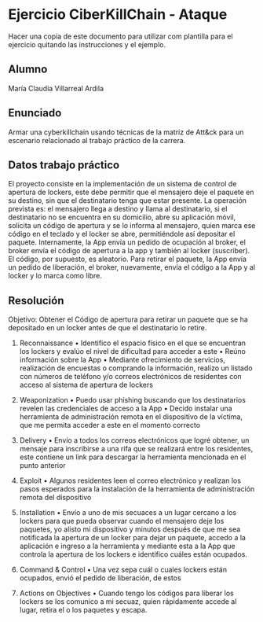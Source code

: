 # Ejercicio CiberKillChain - Ataque

Hacer una copia de este documento para utilizar com plantilla para el ejercicio quitando las instrucciones y el ejemplo.

## Alumno

María Claudia Villarreal Ardila

## Enunciado

Armar una cyberkillchain usando técnicas de la matriz de Att&ck para un escenario relacionado al trabajo práctico de la carrera.



## Datos trabajo práctico

El proyecto consiste en la implementación de un sistema de control de apertura de lockers, este debe permitir que el mensajero deje el paquete en su destino, sin que el destinatario tenga que estar presente.
La operación prevista es: el mensajero llega a destino y llama al destinatario, si el destinatario no se encuentra en su domicilio, abre su aplicación móvil, solicita un código de apertura y se lo informa al mensajero, quien marca ese código en el teclado y el locker se abre, permitiéndole así depositar el paquete.
Internamente, la App envía un pedido de ocupación al broker, el broker envía el código de apertura a la app y también al locker (suscriber). El código, por supuesto, es aleatorio.
Para retirar el paquete, la App envía un pedido de liberación, el broker, nuevamente, envía el código a la App y al locker y lo marca como libre.


## Resolución

Objetivo:
Obtener el Código de apertura para retirar un paquete que se ha depositado en un locker antes de que el destinatario lo retire.

1.	Reconnaissance
•	Identifico el espacio físico en el que se encuentran los lockers y evalúo el nivel de dificultad para acceder a este 
•	Reúno información sobre la App
•	Mediante ofrecimiento de servicios, realización de encuestas o comprando la información, realizo un listado con números de teléfono y/o correos electrónicos de residentes con acceso al sistema de apertura de lockers 

2.	Weaponization
•	Puedo usar phishing buscando que los destinatarios revelen las credenciales de acceso a la App
•	Decido instalar una herramienta de administración remota en el dispositivo de la víctima, que me permita acceder a este en el momento correcto

3.	Delivery
•	Envío a todos los correos electrónicos que logré obtener, un mensaje para inscribirse a una rifa que se realizará entre los residentes, este contiene un link para descargar la herramienta mencionada en el punto anterior

4.	Exploit
•	Algunos residentes leen el correo electrónico y realizan los pasos esperados para la instalación de la herramienta de administración remota del dispositivo

5.	Installation
•	Envío a uno de mis secuaces a un lugar cercano a los lockers para que pueda observar cuando el mensajero deje los paquetes, yo alisto mi dispositivo y minutos después de que me sea notificada la apertura de un locker para dejar un paquete, accedo a la aplicación e ingreso a la herramienta y mediante esta a la App que controla la apertura de los lockers e identifico cuáles están ocupados.

6.	Command & Control
•	Una vez sepa cuál o cuales lockers están ocupados, envió el pedido de liberación, de estos
7.	Actions on Objectives
•	Cuando tengo los códigos para liberar los lockers se los comunico a mi secuaz, quien rápidamente accede al lugar, retira el o los paquetes y escapa.

 

